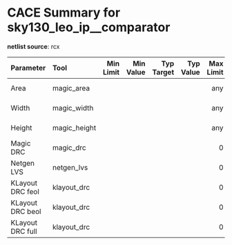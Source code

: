 
# CACE Summary for sky130_leo_ip__comparator

**netlist source**: rcx

|      Parameter       |         Tool         | Min Limit  |  Min Value   | Typ Target |  Typ Value   | Max Limit  |  Max Value   |  Status  |
| :------------------- | :------------------- | ---------: | -----------: | ---------: | -----------: | ---------: | -----------: | :------: |
| Area                 | magic_area           |          ​ |            ​ |          ​ |            ​ |        any | 1377.143 µm² | Pass ✅  |
| Width                | magic_width          |          ​ |            ​ |          ​ |            ​ |        any |    37.205 µm | Pass ✅  |
| Height               | magic_height         |          ​ |            ​ |          ​ |            ​ |        any |    37.015 µm | Pass ✅  |
| Magic DRC            | magic_drc            |          ​ |            ​ |          ​ |            ​ |          0 |            0 | Pass ✅  |
| Netgen LVS           | netgen_lvs           |          ​ |            ​ |          ​ |            ​ |          0 |            0 | Pass ✅  |
| KLayout DRC feol     | klayout_drc          |          ​ |            ​ |          ​ |            ​ |          0 |            0 | Pass ✅  |
| KLayout DRC beol     | klayout_drc          |          ​ |            ​ |          ​ |            ​ |          0 |            0 | Pass ✅  |
| KLayout DRC full     | klayout_drc          |          ​ |            ​ |          ​ |            ​ |          0 |            0 | Pass ✅  |

